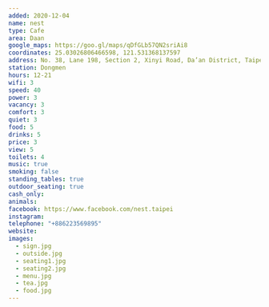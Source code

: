 ```yaml
---
added: 2020-12-04
name: nest
type: Cafe
area: Daan
google_maps: https://goo.gl/maps/qDfGLb57QN2sriAi8
coordinates: 25.03026806466598, 121.531368137597
address: No. 38, Lane 198, Section 2, Xinyi Road, Da’an District, Taipei City, Taiwan 106
station: Dongmen
hours: 12-21
wifi: 3
speed: 40
power: 3
vacancy: 3
comfort: 3
quiet: 3
food: 5
drinks: 5
price: 3
view: 5
toilets: 4
music: true
smoking: false
standing_tables: true
outdoor_seating: true
cash_only: 
animals: 
facebook: https://www.facebook.com/nest.taipei
instagram: 
telephone: "+886223569895"
website: 
images:
  - sign.jpg
  - outside.jpg
  - seating1.jpg
  - seating2.jpg
  - menu.jpg
  - tea.jpg
  - food.jpg
---
```

